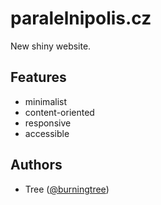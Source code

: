 # paralelnipolis.cz

New shiny website.

## Features

* minimalist
* content-oriented
* responsive
* accessible

## Authors

* Tree ([@burningtree](https://github.com/burningtree))
